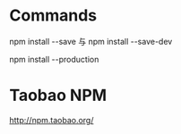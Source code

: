 # Commands

npm install --save 与 npm install --save-dev 

npm install --production

# Taobao NPM

http://npm.taobao.org/
